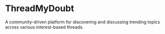 # ThreadMyDoubt
A community-driven platform for discovering and discussing trending topics across various interest-based threads.
